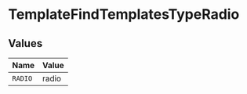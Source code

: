 # TemplateFindTemplatesTypeRadio


## Values

| Name    | Value   |
| ------- | ------- |
| `RADIO` | radio   |